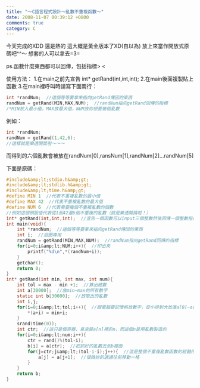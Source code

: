 ```yaml
---
title: "～C語言程式設計～亂數不重複函數～"
date: 2008-11-07 00:39:12 +0800
comments: true
category: C
---
```


今天完成的XDD  還是熱的
這大概是黃金版本了XD(自以為)
放上來當作開放式原碼吧^^～
想套的人可以拿去=3=

ps.函數什麼東西都可以回傳，包括指標> <

使用方法：
1.在main之前先宣告 int* getRand(int,int,int);
2.在main後面複製貼上函數
3.在main裡呼叫時請寫下面兩行：

```c
int *randNum;  //這個等等要拿來指向getRand傳回的東西
randNum = getRand(MIN,MAX,NUM);  //randNum指向getRand回傳的指標
/*MIN放入最小值，MAX放最大值，NUM放你想要幾個亂數
```

例如：

```c
int *randNum;
randNum = getRand(1,42,6);
//這樣就是樂透開獎啦～～～
```

而得到的六個亂數會被放在randNum[0],ransNum[1],randNum[2]...randNum[5]

下面是原碼：

```c
#include&amp;lt;stdio.h&amp;gt;
#include&amp;lt;stdlib.h&amp;gt;
#include&amp;lt;time.h&amp;gt;
#define MIN 1  //代表不重複亂數的最小值 
#define MAX 42  //代表不重複亂數的最大值 
#define NUM 6  //代表需要幾個不重複亂數的個數
//例如這個預設值代表從1到42選6個不重複的亂數（就是樂透開獎啦！） 
int* getRand(int,int,int);  //宣告一個函數可以input三個整數然後回傳一個整數指標 
int main(void){ 
    int *randNum;  //這個等等要拿來指向getRand傳回的東西 
    int i;  //迴圈專用 
    randNum = getRand(MIN,MAX,NUM);  //randNum指向getRand回傳的指標
    for(i=0;i&amp;lt;NUM;i++){  //印出來
        printf("%d\n",*(randNum+i));
    }
    getchar();
    return 0;
}
int* getRand(int min, int max, int num){
    int tol = max - min +1;  //算出總數
    int a[30000];  //放min~max的所有數字 
    static int b[30000];  //放取出的亂數 
    int i,j;
    for(i=0;i&amp;lt;tol;i++){  //跟電腦要記憶格放數字，從小排到大放進a[0]~a[tol-1] 
        *(a+i) = min+i;
    }
    srand(time(0));
    int ctr;  //這只是個容器，拿來裝a[n]裡的n，而這個n是用亂數製造的 
    for(i=0;i&amp;lt;num;i++){
        ctr = rand()%(tol-i);
        b[i] = a[ctr];  //把抓好的亂數丟到b裡面 
        for(j=ctr;j&amp;lt;(tol-1-i);j++){  //這是整個不重複亂數函數的經髓所在！
            a[j] = a[j+1];  //很微妙的通通往前移動一格 
        }
    }
    return b;
}
```